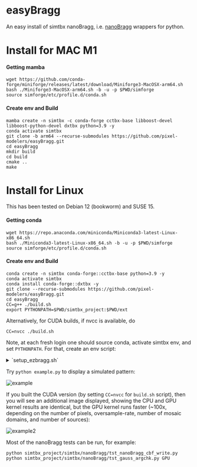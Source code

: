 # easyBragg
An easy install of simtbx nanoBragg, i.e. [nanoBragg](https://bl831.als.lbl.gov/~jamesh/nanoBragg/) wrappers for python.

# Install for MAC M1

#### Getting mamba

```
wget https://github.com/conda-forge/miniforge/releases/latest/download/Miniforge3-MacOSX-arm64.sh
bash ./Miniforge3-MacOSX-arm64.sh -b -u -p $PWD/simforge
source simforge/etc/profile.d/conda.sh 
```

#### Create env and Build

```
mamba create -n simtbx -c conda-forge cctbx-base libboost-devel libboost-python-devel dxtbx python=3.9 -y
conda activate simtbx
git clone -b arm64 --recurse-submodules https://github.com/pixel-modelers/easyBragg.git
cd easyBragg
mkdir build
cd build
cmake ..
make
```

# Install for Linux

This has been tested on Debian 12 (bookworm) and SUSE 15.

#### Getting conda

```
wget https://repo.anaconda.com/miniconda/Miniconda3-latest-Linux-x86_64.sh
bash ./Miniconda3-latest-Linux-x86_64.sh -b -u -p $PWD/simforge
source simforge/etc/profile.d/conda.sh
```

#### Create env and Build

```
conda create -n simtbx conda-forge::cctbx-base python=3.9 -y
conda activate simtbx
conda install conda-forge::dxtbx -y
git clone --recurse-submodules https://github.com/pixel-modelers/easyBragg.git
cd easyBragg
CC=g++ ./build.sh
export PYTHONPATH=$PWD/simtbx_project:$PWD/ext
```

Alternatively, for CUDA builds, if nvcc is available, do 

```
CC=nvcc ./build.sh
```

Note, at each fresh login one should source conda, activate simtbx env, and set `PYTHONPATH`. For that, create an env script:

<details>
  <summary>`setup_ezbragg.sh`</summary>

```
SIMFORGE=/path/to/simforge
EASYBRAGG=/path/to/easyBragg
source $SIMFORGE/etc/profile.d/conda.sh
conda activate simtbx
export PYTHONPATH=${EASYBRAGG}/simtbx_project:${EASYBRAGG}/ext
```

Hence, at login run `source /path/to/setup_ezbragg.sh`.

</details>

Try ```python example.py``` to display a simulated pattern:

![example](https://smb.slac.stanford.edu/~dermen/noise_img.png)

If you built the CUDA version (by setting `CC=nvcc` for `build.sh` script), then you will see an additional image displayed, showing the CPU and GPU kernel results are identical, but the GPU kernel runs faster (~100x, depending on the number of pixels, oversample-rate, number of mosaic domains, and number of sources):

![example2](https://smb.slac.stanford.edu/~dermen/cpu_vs_gpu.png)

Most of the nanoBragg tests can be run, for example:

```
python simtbx_project/simtbx/nanoBragg/tst_nanoBragg_cbf_write.py
python simtbx_project/simtbx/nanoBragg/tst_gauss_argchk.py GPU
```
